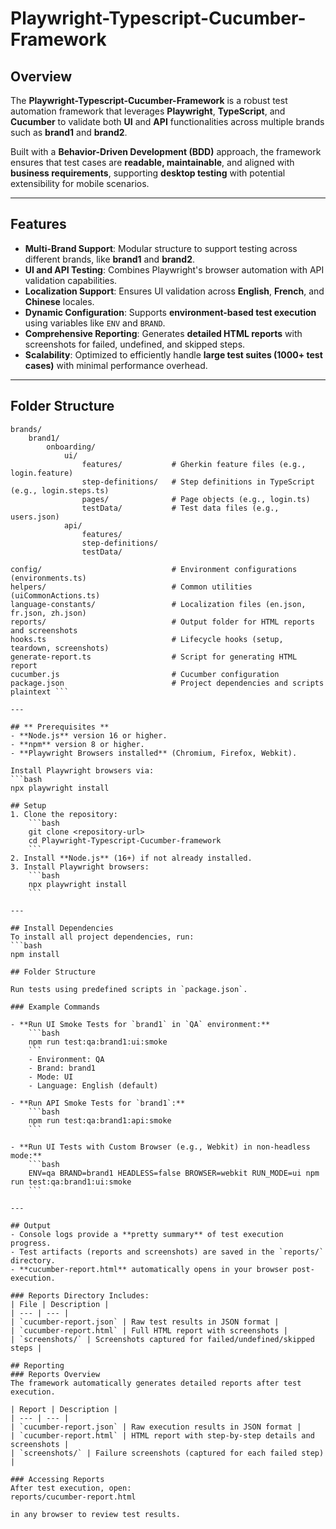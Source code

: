 # Playwright-Typescript-Cucumber-Framework

## Overview

The **Playwright-Typescript-Cucumber-Framework** is a robust test automation framework that leverages **Playwright**, **TypeScript**, and **Cucumber** to validate both **UI** and **API** functionalities across multiple brands such as **brand1** and **brand2**. 

Built with a **Behavior-Driven Development (BDD)** approach, the framework ensures that test cases are **readable, maintainable**, and aligned with **business requirements**, supporting **desktop testing** with potential extensibility for mobile scenarios.

---

## Features

- **Multi-Brand Support**: Modular structure to support testing across different brands, like **brand1** and **brand2**.
- **UI and API Testing**: Combines Playwright's browser automation with API validation capabilities.
- **Localization Support**: Ensures UI validation across **English**, **French**, and **Chinese** locales.
- **Dynamic Configuration**: Supports **environment-based test execution** using variables like `ENV` and `BRAND`.
- **Comprehensive Reporting**: Generates **detailed HTML reports** with screenshots for failed, undefined, and skipped steps.
- **Scalability**: Optimized to efficiently handle **large test suites (1000+ test cases)** with minimal performance overhead.

---

## Folder Structure

```plaintext
brands/
    brand1/
        onboarding/
            ui/
                features/           # Gherkin feature files (e.g., login.feature)
                step-definitions/   # Step definitions in TypeScript (e.g., login.steps.ts)
                pages/              # Page objects (e.g., login.ts)
                testData/           # Test data files (e.g., users.json)
            api/
                features/
                step-definitions/
                testData/

config/                             # Environment configurations (environments.ts)
helpers/                            # Common utilities (uiCommonActions.ts)
language-constants/                 # Localization files (en.json, fr.json, zh.json)
reports/                            # Output folder for HTML reports and screenshots
hooks.ts                            # Lifecycle hooks (setup, teardown, screenshots)
generate-report.ts                  # Script for generating HTML report
cucumber.js                         # Cucumber configuration
package.json                        # Project dependencies and scripts plaintext ```

---

## ** Prerequisites **
- **Node.js** version 16 or higher.
- **npm** version 8 or higher.
- **Playwright Browsers installed** (Chromium, Firefox, Webkit).

Install Playwright browsers via:
```bash
npx playwright install

## Setup
1. Clone the repository:
    ```bash
    git clone <repository-url>
    cd Playwright-Typescript-Cucumber-framework
    ```
2. Install **Node.js** (16+) if not already installed.
3. Install Playwright browsers:
    ```bash
    npx playwright install
    ```

---

## Install Dependencies
To install all project dependencies, run:
```bash
npm install

## Folder Structure

Run tests using predefined scripts in `package.json`.

### Example Commands

- **Run UI Smoke Tests for `brand1` in `QA` environment:**
    ```bash
    npm run test:qa:brand1:ui:smoke
    ```
    - Environment: QA
    - Brand: brand1
    - Mode: UI
    - Language: English (default)

- **Run API Smoke Tests for `brand1`:**
    ```bash
    npm run test:qa:brand1:api:smoke
    ```

- **Run UI Tests with Custom Browser (e.g., Webkit) in non-headless mode:**
    ```bash
    ENV=qa BRAND=brand1 HEADLESS=false BROWSER=webkit RUN_MODE=ui npm run test:qa:brand1:ui:smoke
    ```

---

## Output
- Console logs provide a **pretty summary** of test execution progress.
- Test artifacts (reports and screenshots) are saved in the `reports/` directory.
- **cucumber-report.html** automatically opens in your browser post-execution.

### Reports Directory Includes:
| File | Description |
| --- | --- |
| `cucumber-report.json` | Raw test results in JSON format |
| `cucumber-report.html` | Full HTML report with screenshots |
| `screenshots/` | Screenshots captured for failed/undefined/skipped steps |

## Reporting
### Reports Overview
The framework automatically generates detailed reports after test execution.

| Report | Description |
| --- | --- |
| `cucumber-report.json` | Raw execution results in JSON format |
| `cucumber-report.html` | HTML report with step-by-step details and screenshots |
| `screenshots/` | Failure screenshots (captured for each failed step) |

### Accessing Reports
After test execution, open:
reports/cucumber-report.html

in any browser to review test results.
